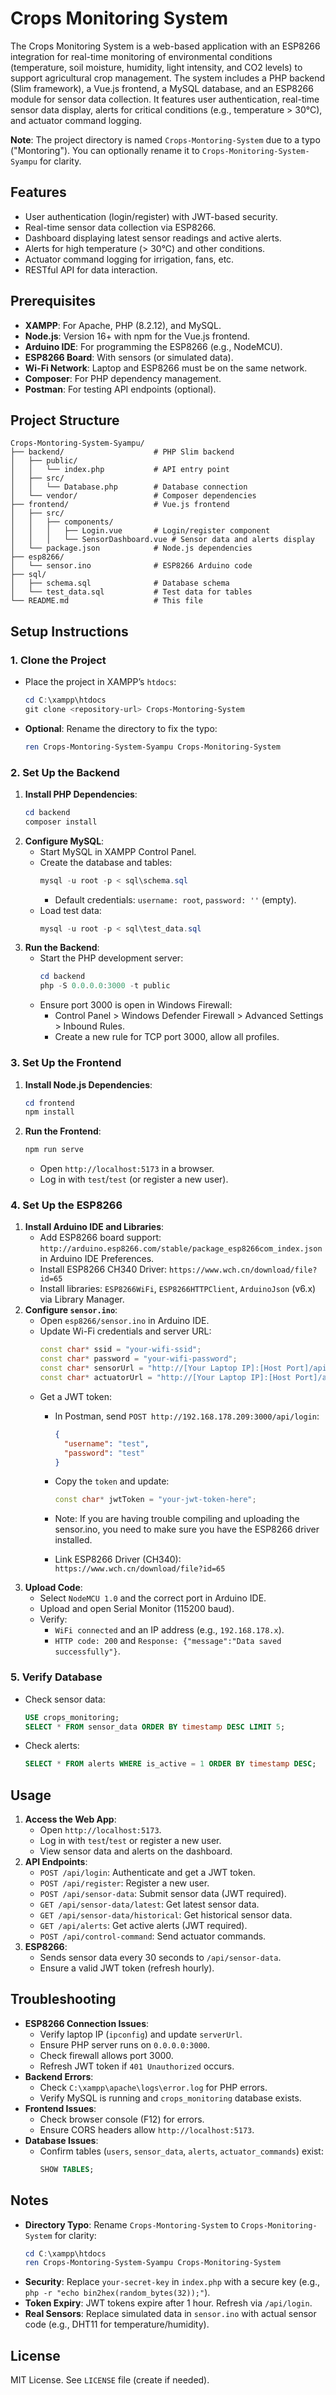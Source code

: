 # Crops Monitoring System

The Crops Monitoring System is a web-based application with an ESP8266 integration for real-time monitoring of environmental conditions (temperature, soil moisture, humidity, light intensity, and CO2 levels) to support agricultural crop management. The system includes a PHP backend (Slim framework), a Vue.js frontend, a MySQL database, and an ESP8266 module for sensor data collection. It features user authentication, real-time sensor data display, alerts for critical conditions (e.g., temperature > 30°C), and actuator command logging.

**Note**: The project directory is named `Crops-Montoring-System` due to a typo ("Montoring"). You can optionally rename it to `Crops-Monitoring-System-Syampu` for clarity.

## Features
- User authentication (login/register) with JWT-based security.
- Real-time sensor data collection via ESP8266.
- Dashboard displaying latest sensor readings and active alerts.
- Alerts for high temperature (> 30°C) and other conditions.
- Actuator command logging for irrigation, fans, etc.
- RESTful API for data interaction.

## Prerequisites
- **XAMPP**: For Apache, PHP (8.2.12), and MySQL.
- **Node.js**: Version 16+ with npm for the Vue.js frontend.
- **Arduino IDE**: For programming the ESP8266 (e.g., NodeMCU).
- **ESP8266 Board**: With sensors (or simulated data).
- **Wi-Fi Network**: Laptop and ESP8266 must be on the same network.
- **Composer**: For PHP dependency management.
- **Postman**: For testing API endpoints (optional).

## Project Structure
```
Crops-Montoring-System-Syampu/
├── backend/                    # PHP Slim backend
│   ├── public/
│   │   └── index.php           # API entry point
│   ├── src/
│   │   └── Database.php        # Database connection
│   └── vendor/                 # Composer dependencies
├── frontend/                   # Vue.js frontend
│   ├── src/
│   │   ├── components/
│   │   │   ├── Login.vue       # Login/register component
│   │   │   └── SensorDashboard.vue # Sensor data and alerts display
│   └── package.json            # Node.js dependencies
├── esp8266/
│   └── sensor.ino              # ESP8266 Arduino code
├── sql/
│   ├── schema.sql              # Database schema
│   └── test_data.sql           # Test data for tables
└── README.md                   # This file
```

## Setup Instructions

### 1. Clone the Project
- Place the project in XAMPP’s `htdocs`:
  ```powershell
  cd C:\xampp\htdocs
  git clone <repository-url> Crops-Montoring-System
  ```
- **Optional**: Rename the directory to fix the typo:
  ```powershell
  ren Crops-Montoring-System-Syampu Crops-Monitoring-System
  ```

### 2. Set Up the Backend
1. **Install PHP Dependencies**:
   ```powershell
   cd backend
   composer install
   ```
2. **Configure MySQL**:
   - Start MySQL in XAMPP Control Panel.
   - Create the database and tables:
     ```powershell
     mysql -u root -p < sql\schema.sql
     ```
     - Default credentials: `username: root`, `password: ''` (empty).
   - Load test data:
     ```powershell
     mysql -u root -p < sql\test_data.sql
     ```
3. **Run the Backend**:
   - Start the PHP development server:
     ```powershell
     cd backend
     php -S 0.0.0.0:3000 -t public
     ```
   - Ensure port 3000 is open in Windows Firewall:
     - Control Panel > Windows Defender Firewall > Advanced Settings > Inbound Rules.
     - Create a new rule for TCP port 3000, allow all profiles.

### 3. Set Up the Frontend
1. **Install Node.js Dependencies**:
   ```powershell
   cd frontend
   npm install
   ```
2. **Run the Frontend**:
   ```powershell
   npm run serve
   ```
   - Open `http://localhost:5173` in a browser.
   - Log in with `test`/`test` (or register a new user).

### 4. Set Up the ESP8266
1. **Install Arduino IDE and Libraries**:
   - Add ESP8266 board support: `http://arduino.esp8266.com/stable/package_esp8266com_index.json` in Arduino IDE Preferences.
   - Install ESP8266 CH340 Driver: `https://www.wch.cn/download/file?id=65`
   - Install libraries: `ESP8266WiFi`, `ESP8266HTTPClient`, `ArduinoJson` (v6.x) via Library Manager.
2. **Configure `sensor.ino`**:
   - Open `esp8266/sensor.ino` in Arduino IDE.
   - Update Wi-Fi credentials and server URL:
     ```cpp
     const char* ssid = "your-wifi-ssid";
     const char* password = "your-wifi-password";
     const char* sensorUrl = "http://[Your Laptop IP]:[Host Port]/api/sensor-data"; //Replace Your Laptop IP with your laptop IP (check ipconfig in cmd)
     const char* actuatorUrl = "http://[Your Laptop IP]:[Host Port]/api/actuator-status"; //Replace also Host Port with your host port (Port: 3000 (default))
     ```
   - Get a JWT token:
     - In Postman, send `POST http://192.168.178.209:3000/api/login`:
       ```json
       {
         "username": "test",
         "password": "test"
       }
       ```
     - Copy the `token` and update:
       ```cpp
       const char* jwtToken = "your-jwt-token-here";
       ```

     - Note: If you are having trouble compiling and uploading the sensor.ino, you need to make sure you have the ESP8266 driver installed.
     - Link ESP8266 Driver (CH340): `https://www.wch.cn/download/file?id=65` 
3. **Upload Code**:
   - Select `NodeMCU 1.0` and the correct port in Arduino IDE.
   - Upload and open Serial Monitor (115200 baud).
   - Verify:
     - `WiFi connected` and an IP address (e.g., `192.168.178.x`).
     - `HTTP code: 200` and `Response: {"message":"Data saved successfully"}`.

### 5. Verify Database
- Check sensor data:
  ```sql
  USE crops_monitoring;
  SELECT * FROM sensor_data ORDER BY timestamp DESC LIMIT 5;
  ```
- Check alerts:
  ```sql
  SELECT * FROM alerts WHERE is_active = 1 ORDER BY timestamp DESC;
  ```

## Usage
1. **Access the Web App**:
   - Open `http://localhost:5173`.
   - Log in with `test`/`test` or register a new user.
   - View sensor data and alerts on the dashboard.
2. **API Endpoints**:
   - `POST /api/login`: Authenticate and get a JWT token.
   - `POST /api/register`: Register a new user.
   - `POST /api/sensor-data`: Submit sensor data (JWT required).
   - `GET /api/sensor-data/latest`: Get latest sensor data.
   - `GET /api/sensor-data/historical`: Get historical sensor data.
   - `GET /api/alerts`: Get active alerts (JWT required).
   - `POST /api/control-command`: Send actuator commands.
3. **ESP8266**:
   - Sends sensor data every 30 seconds to `/api/sensor-data`.
   - Ensure a valid JWT token (refresh hourly).

## Troubleshooting
- **ESP8266 Connection Issues**:
  - Verify laptop IP (`ipconfig`) and update `serverUrl`.
  - Ensure PHP server runs on `0.0.0.0:3000`.
  - Check firewall allows port 3000.
  - Refresh JWT token if `401 Unauthorized` occurs.
- **Backend Errors**:
  - Check `C:\xampp\apache\logs\error.log` for PHP errors.
  - Verify MySQL is running and `crops_monitoring` database exists.
- **Frontend Issues**:
  - Check browser console (F12) for errors.
  - Ensure CORS headers allow `http://localhost:5173`.
- **Database Issues**:
  - Confirm tables (`users`, `sensor_data`, `alerts`, `actuator_commands`) exist:
    ```sql
    SHOW TABLES;
    ```

## Notes
- **Directory Typo**: Rename `Crops-Montoring-System` to `Crops-Monitoring-System` for clarity:
  ```powershell
  cd C:\xampp\htdocs
  ren Crops-Montoring-System-Syampu Crops-Monitoring-System
  ```
- **Security**: Replace `your-secret-key` in `index.php` with a secure key (e.g., `php -r "echo bin2hex(random_bytes(32));"`).
- **Token Expiry**: JWT tokens expire after 1 hour. Refresh via `/api/login`.
- **Real Sensors**: Replace simulated data in `sensor.ino` with actual sensor code (e.g., DHT11 for temperature/humidity).

## License
MIT License. See `LICENSE` file (create if needed).
